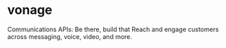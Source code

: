 # vonage
Communications APIs: Be there, build that Reach and engage customers across messaging, voice, video, and more.
